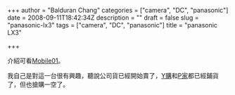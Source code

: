 +++
author = "Balduran Chang"
categories = ["camera", "DC", "panasonic"]
date = 2008-09-11T18:42:34Z
description = ""
draft = false
slug = "panasonic-lx3"
tags = ["camera", "DC", "panasonic"]
title = "panasonic LX3"

+++


介紹可看[Mobile01](http://www.mobile01.com/newsdetail.php?id=5951)。

我自己是對這一台很有興趣，聽說公司貨已經開始賣了，[Y購](http://buy.yahoo.com.tw/gdsale/gdsale.asp?gdid=1098370)和[P家](http://shopping.pchome.com.tw/?mod=item&func=exhibit&IT_NO=ABAL1Z-A31508384)都已經鋪貨了，但也搶購一空了。

